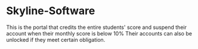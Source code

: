 # Skyline-Software
This is the portal that credits the entire students' score and suspend their account when their monthly score is below 10%
Their accounts can also be unlocked if they meet certain obligation.
